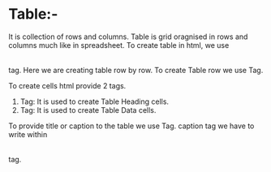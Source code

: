 # Table:-
It is collection of rows and columns.
Table is grid oragnised in rows and columns much like in spreadsheet.
To create table in html, we use <table></table> tag.
Here we are creating table row by row.
To create Table row we use <tr></tr> Tag.

To create cells html provide 2 tags.
 1. <th></th> Tag: It is used to create Table Heading cells.
 2. <td></td> Tag: It is used to create Table Data cells.

To provide title or caption to the table we use <caption></caption> Tag.
caption tag we have to write within <table></table> tag.